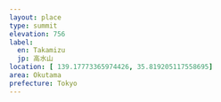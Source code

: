 ```yaml
---
layout: place
type: summit
elevation: 756
label: 
  en: Takamizu
  jp: 高水山
location: [ 139.17773365974426, 35.819205117558695]
area: Okutama
prefecture: Tokyo
---
```

